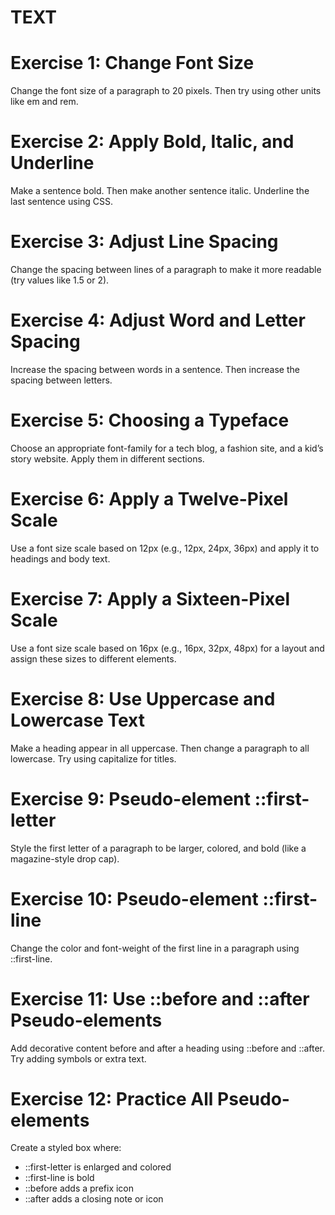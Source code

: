 # TEXT


# Exercise 1: Change Font Size
Change the font size of a paragraph to 20 pixels. Then try using other units like em and rem.
# Exercise 2: Apply Bold, Italic, and Underline
Make a sentence bold. Then make another sentence italic. Underline the last sentence using CSS.
# Exercise 3: Adjust Line Spacing
Change the spacing between lines of a paragraph to make it more readable (try values like 1.5 or 2).
# Exercise 4: Adjust Word and Letter Spacing
Increase the spacing between words in a sentence. Then increase the spacing between letters.
# Exercise 5: Choosing a Typeface
Choose an appropriate font-family for a tech blog, a fashion site, and a kid’s story website. Apply them in different sections.
# Exercise 6: Apply a Twelve-Pixel Scale
Use a font size scale based on 12px (e.g., 12px, 24px, 36px) and apply it to headings and body text.
# Exercise 7: Apply a Sixteen-Pixel Scale
Use a font size scale based on 16px (e.g., 16px, 32px, 48px) for a layout and assign these sizes to different elements.
# Exercise 8: Use Uppercase and Lowercase Text
Make a heading appear in all uppercase. Then change a paragraph to all lowercase. Try using capitalize for titles.
# Exercise 9: Pseudo-element ::first-letter
Style the first letter of a paragraph to be larger, colored, and bold (like a magazine-style drop cap).
# Exercise 10: Pseudo-element ::first-line
Change the color and font-weight of the first line in a paragraph using ::first-line.
# Exercise 11: Use ::before and ::after Pseudo-elements
Add decorative content before and after a heading using ::before and ::after. Try adding symbols or extra text.
# Exercise 12: Practice All Pseudo-elements
Create a styled box where:
- ::first-letter is enlarged and colored
- ::first-line is bold
- ::before adds a prefix icon
- ::after adds a closing note or icon
